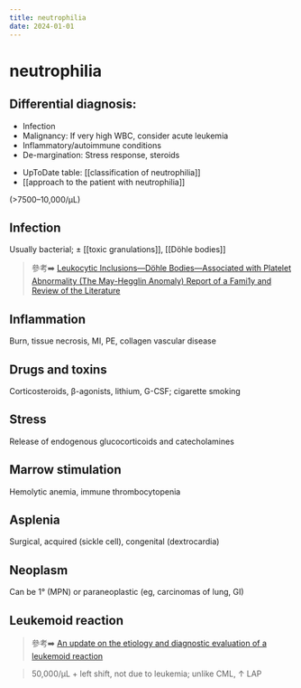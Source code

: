 ```yaml
---
title: neutrophilia
date: 2024-01-01
---
```


# neutrophilia

## Differential diagnosis:
-   Infection
-   Malignancy: If very high WBC, consider acute leukemia
-   Inflammatory/autoimmune conditions
-   De-margination: Stress response, steroids

* UpToDate table: [[classification of neutrophilia]]
* [[approach to the patient with neutrophilia]]

(>7500–10,000/µL)

## Infection

Usually bacterial; ± [[toxic granulations]], [[Döhle bodies]]
> 參考➡️ [Leukocytic Inclusions—Döhle Bodies—Associated with Platelet Abnormality (The May-Hegglin Anomaly) Report of a Fami1y and Review of the Literature](https://ashpublications.org/blood/article-abstract/20/6/657/37697)

## Inflammation

Burn, tissue necrosis, MI, PE, collagen vascular disease

## Drugs and toxins

Corticosteroids, β-agonists, lithium, G-CSF; cigarette smoking

## Stress

Release of endogenous glucocorticoids and catecholamines

## Marrow stimulation

Hemolytic anemia, immune thrombocytopenia

## Asplenia

Surgical, acquired (sickle cell), congenital (dextrocardia)

## Neoplasm

Can be 1° (MPN) or paraneoplastic (eg, carcinomas of lung, GI)

## Leukemoid reaction
> 參考➡️ [An update on the etiology and diagnostic evaluation of a leukemoid reaction](https://www.sciencedirect.com/science/article/pii/S0953620506001634)

>50,000/µL + left shift, not due to leukemia; unlike CML, ↑ LAP

